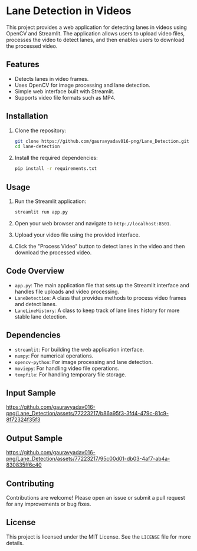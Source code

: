 # Lane Detection in Videos

This project provides a web application for detecting lanes in videos using OpenCV and Streamlit. The application allows users to upload video files, processes the video to detect lanes, and then enables users to download the processed video.

## Features

- Detects lanes in video frames.
- Uses OpenCV for image processing and lane detection.
- Simple web interface built with Streamlit.
- Supports video file formats such as MP4.

## Installation

1. Clone the repository:
   ```bash
   git clone https://github.com/gauravyadav016-png/Lane_Detection.git
   cd lane-detection


2. Install the required dependencies:
   ```bash
   pip install -r requirements.txt
   ```

## Usage

1. Run the Streamlit application:
   ```bash
   streamlit run app.py
   ```

2. Open your web browser and navigate to `http://localhost:8501`.

3. Upload your video file using the provided interface.

4. Click the "Process Video" button to detect lanes in the video and then download the processed video.

## Code Overview

- `app.py`: The main application file that sets up the Streamlit interface and handles file uploads and video processing.
- `LaneDetection`: A class that provides methods to process video frames and detect lanes.
- `LaneLineHistory`: A class to keep track of lane lines history for more stable lane detection.

## Dependencies

- `streamlit`: For building the web application interface.
- `numpy`: For numerical operations.
- `opencv-python`: For image processing and lane detection.
- `moviepy`: For handling video file operations.
- `tempfile`: For handling temporary file storage.


## Input Sample
https://github.com/gauravyadav016-png/Lane_Detection/assets/77223217/b86a95f3-3fd4-479c-81c9-8f72324f35f3


## Output Sample
https://github.com/gauravyadav016-png/Lane_Detection/assets/77223217/95c00d01-db03-4af7-ab4a-830835ff6c40

## Contributing

Contributions are welcome! Please open an issue or submit a pull request for any improvements or bug fixes.

## License

This project is licensed under the MIT License. See the `LICENSE` file for more details.
